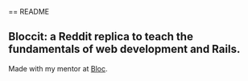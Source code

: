== README
 ## Bloccit: a Reddit replica to teach the fundamentals of web development and Rails.
 
 Made with my mentor at [Bloc](http://bloc.io).